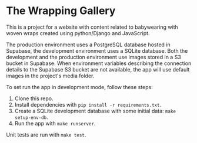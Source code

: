 # The Wrapping Gallery

This is a project for a website with content related to babywearing with woven wraps created using python/Django and JavaScript.

The production environment uses a PostgreSQL database hosted in Supabase, the development environment uses a SQLite database. Both the development and the production environment use images stored in a S3 bucket in Supabase. When environment variables describing the connection details to the Supabase S3 bucket are not available, the app will use default images in the project's media folder.

To set run the app in development mode, follow these steps:

1. Clone this repo.
2. Install dependencies with `pip install -r requirements.txt`.
3. Create a SQLite development database with some initial data: `make setup-env-db`.
4. Run the app with `make runserver`.

Unit tests are run with `make test`.
